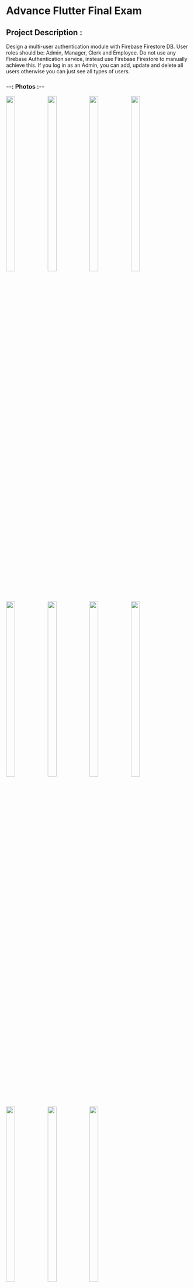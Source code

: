 # Advance Flutter Final Exam

## Project Description :

Design a multi-user authentication module with Firebase Firestore DB. User roles should be: Admin, Manager, Clerk and Employee. Do not use any Firebase Authentication service, instead use Firebase Firestore to manually achieve this.
If you log in as an Admin, you can add, update and delete all users otherwise you can just see all types of users.

### --: Photos :--

<p>
  <img align = "left"  src = "https://github.com/SJaynesh/firebase_final_exam/assets/115562979/137c7ca4-f8a3-4b92-a70b-650f3d0bed53.png" width=22% height=35% >
  
  <img align = "left"  src = "https://github.com/SJaynesh/firebase_final_exam/assets/115562979/12f2c1cc-83f6-4fed-bb51-e63f3d826206.png" width=22% height=35% >
 
  <img align = "left"  src = "https://github.com/SJaynesh/firebase_final_exam/assets/115562979/69c6d175-cb9b-4eb5-9446-7c797a1b2cb6.png" width=22% height=35% >
 
  <img  src = "https://github.com/SJaynesh/firebase_final_exam/assets/115562979/f6276251-f270-4509-8258-c9864c2d888f.png" width=22% height=35% >
</P>

<p>
  <img align = "left"  src = "https://github.com/SJaynesh/firebase_final_exam/assets/115562979/ff36cf8f-740c-4221-bbc5-d24faaf322de.png" width=22% height=35% >
  
  <img align = "left"  src = "https://github.com/SJaynesh/firebase_final_exam/assets/115562979/44af1f20-b8dc-42d9-a641-03f744964737.png" width=22% height=35% >

  <img align = "left"  src = "https://github.com/SJaynesh/firebase_final_exam/assets/115562979/95dcc82d-a4b1-4002-abcc-c6a563f18b24.png" width=22% height=35% >
 
  <img  src = "https://github.com/SJaynesh/firebase_final_exam/assets/115562979/59cc2598-3575-487e-a683-549e3d5d2b78.png" width=22% height=35% >

</P>

<p>
  <img align = "left"  src = "https://github.com/SJaynesh/firebase_final_exam/assets/115562979/052ccdbe-2f4c-4f00-a099-ffb20d70987a.png" width=22% height=35% >
  
  <img align = "left"  src = "https://github.com/SJaynesh/firebase_final_exam/assets/115562979/99b61a75-e474-4122-a0e0-e7058dc86e22.png" width=22% height=35% >
 
  <img  src = "https://github.com/SJaynesh/firebase_final_exam/assets/115562979/85635bcc-6fd8-435e-ba74-fd93fc378f03.png" width=22% height=35% >


</P>
